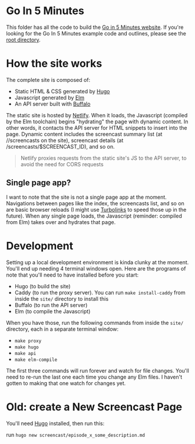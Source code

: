 # Go In 5 Minutes

This folder has all the code to build the [Go in 5 Minutes website](https://www.goin5minutes.com). If you're looking for the Go In 5 Minutes example code and outlines, please see the [root directory](/).

# How the site works

The complete site is composed of:

- Static HTML & CSS generated by [Hugo](https://gohugo.io)
- Javascript generated by [Elm](https://elm-lang.org)
- An API server built with [Buffalo](https://gobuffalo.io)

The static site is hosted by [Netlify](https://netlify.com). When it loads, the Javascript (compiled by the Elm toolchain) begins "hydrating" the page with dynamic content. In other words, it contacts the API server for HTML snippets to insert into the page. Dynamic content includes the screencast summary list (at //screencasts on the site), screencast details (at /screencasts/$SCREENCAST_ID), and so on.

>Netlify proxies requests from the static site's JS to the API server, to avoid the need for CORS requests

## Single page app?

I want to note that the site is not a single page app at the moment. Navigations between pages like the index, the screencasts list, and so on are basic browser reloads (I might use [Turbolinks](https://https://github.com/turbolinks/turbolinks) to speed those up in the future). When any single page loads, the Javascript (reminder: compiled from Elm) takes over and hydrates that page.

# Development

Setting up a local development environment is kinda clunky at the moment. You'll end up needing 4 terminal windows open. Here are the programs of note that you'll need to have installed before you start:

- Hugo (to build the site)
- Caddy (to run the proxy server). You can run `make install-caddy` from inside the `site/` directory to install this
- Buffalo (to run the API server)
- Elm (to compile the Javascript)

When you have those, run the following commands from inside the `site/` directory, each in a separate terminal window:

- `make proxy`
- `make hugo`
- `make api`
- `make elm-compile`

The first three commands will run forever and watch for file changes. You'll need to re-run the last one each time you change any Elm files. I haven't gotten to making that one watch for changes yet.

# Old: create a New Screencast Page

You'll need [Hugo](https://gohugo.io/) installed, then run this:

run `hugo new screencast/episode_x_some_description.md`

